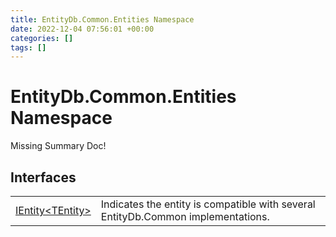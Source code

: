 ```yaml
---
title: EntityDb.Common.Entities Namespace
date: 2022-12-04 07:56:01 +00:00
categories: []
tags: []
---
```


# EntityDb.Common.Entities Namespace
Missing Summary Doc!
## Interfaces
<table><tr><td><a href='dotnet./entitydb.common.entities.ientity`1'>IEntity&lt;TEntity&gt;</a></td><td>
Indicates the entity is compatible with several EntityDb.Common implementations.
</td></tr></table>
